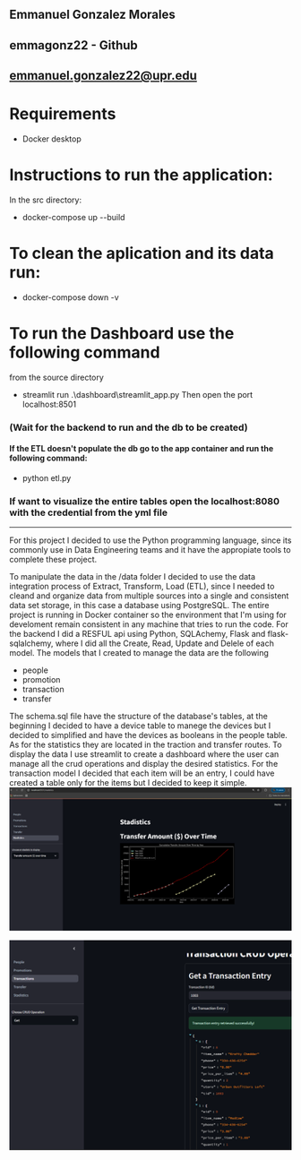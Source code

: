 ## Emmanuel Gonzalez Morales
## emmagonz22 - Github
## emmanuel.gonzalez22@upr.edu

# Requirements

- Docker desktop

# Instructions to run the application:

In the src directory:

- docker-compose up --build

#### 

# To clean the aplication and its data run:

- docker-compose down -v

# To run the Dashboard use the following command

from the source directory
- streamlit run .\dashboard\streamlit_app.py
Then open the port localhost:8501

### (Wait for the backend to run and the db to be created)

#### If the ETL doesn't populate the db go to the app container and run the following command:
- python etl.py

### If want to visualize the entire tables open the localhost:8080 with the credential from the yml file

--- 

For this project I decided to use the Python programming language, since its commonly use in Data Engineering teams and it have the appropiate tools to complete these project.

To manipulate the data in the /data folder I decided to use the data integration process of Extract, Transform, Load (ETL), since I needed to cleand and organize data from multiple sources into a single and consistent data set storage, in this case a database using PostgreSQL. The entire project is running in Docker container so the environment that I'm using for develoment remain consistent in any machine that tries to run the code. For the backend I did a RESFUL api using Python, SQLAchemy, Flask and flask-sqlalchemy, where I did all the Create, Read, Update and Delele of each model. The models that I created to manage the data are the following

- people
- promotion
- transaction
- transfer

The schema.sql file have the structure of the database's tables, at the beginning I decided to have a device table to manege the devices but I decided to simplified and have the devices as booleans in the people table. As for the statistics they are located in the traction and transfer routes. To display the data I use streamlit to create a dashboard where the user can manage all the crud operations and display the desired statistics. For the transaction model I decided that each item will be an entry, I could have created a table only for the items but I decided to keep it simple.
![alt text](image.png)

![alt text](image-1.png)